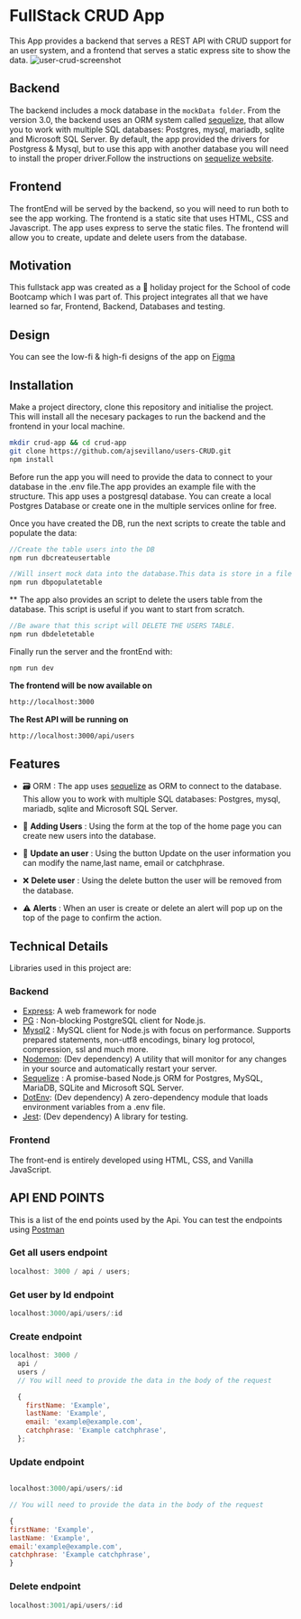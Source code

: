 # FullStack CRUD App

This App provides a backend that serves a REST API with CRUD support for an user system, and a frontend that serves a static express site to show the data.
![user-crud-screenshot](https://user-images.githubusercontent.com/35935634/147829879-feaff20d-2a01-49a6-847a-e9c9a3161c3e.gif)

## Backend

The backend includes a mock database in the `mockData folder`. From the version 3.0, the backend uses an ORM system called [sequelize](https://sequelize.org/), that allow you to work with multiple SQL databases: Postgres, mysql, mariadb, sqlite and Microsoft SQL Server. By default, the app provided the drivers for Postgress & Mysql, but to use this app with another database you will need to install the proper driver.Follow the instructions on [sequelize website](https://sequelize.org/docs/v6/getting-started/).

## Frontend

The frontEnd will be served by the backend, so you will need to run both to see the app working. The frontend is a static site that uses HTML, CSS and Javascript. The app uses express to serve the static files. The frontend will allow you to create, update and delete users from the database.

## Motivation

This fullstack app was created as a 🎄 holiday project for the School of code Bootcamp which I was part of. This project integrates all that we have learned so far, Frontend, Backend, Databases and testing.

## Design

You can see the low-fi & high-fi designs of the app on [Figma](https://www.figma.com/file/EWGf9bTaAAzCJIC0xPDNHh/CRUD-App?node-id=0%3A1)

## Installation

Make a project directory, clone this repository and initialise the project.\
This will install all the necesary packages to run the backend and the frontend in your local machine.

```bash
mkdir crud-app && cd crud-app
git clone https://github.com/ajsevillano/users-CRUD.git
npm install
```

Before run the app you will need to provide the data to connect to your database in the .env file.The app provides an example file with the structure.
This app uses a postgresql database. You can create a local Postgres Database or create one in the multiple services online for free.

Once you have created the DB, run the next scripts to create the table and populate the data:

```javascript
//Create the table users into the DB
npm run dbcreateusertable

//Will insert mock data into the database.This data is store in a file in db/mockData/users.js
npm run dbpopulatetable

```

\*\* The app also provides an script to delete the users table from the database. This script is useful if you want to start from scratch.

```javascript
//Be aware that this script will DELETE THE USERS TABLE.
npm run dbdeletetable
```

Finally run the server and the frontEnd with:

```javascript
npm run dev
```

**The frontend will be now available on**

```bash
http://localhost:3000
```

**The Rest API will be running on**

```bash
http://localhost:3000/api/users
```

## Features

- 🗃️ ORM : The app uses [sequelize](https://sequelize.org/) as ORM to connect to the database. This allow you to work with multiple SQL databases: Postgres, mysql, mariadb, sqlite and Microsoft SQL Server.

- 👤 **Adding Users** : Using the form at the top of the home page you can create new users into the database.

- 🔄 **Update an user** : Using the button Update on the user information you can modify the name,last name, email or catchphrase.

- ❌ **Delete user** : Using the delete button the user will be removed from the database.

- ⚠️ **Alerts** : When an user is create or delete an alert will pop up on the top of the page to confirm the action.

## Technical Details

Libraries used in this project are:

### Backend

- [Express](https://www.npmjs.com/package/express): A web framework for node
- [PG](https://www.npmjs.com/package/pg) : Non-blocking PostgreSQL client for Node.js.
- [Mysql2](https://www.npmjs.com/package/mysql2) : MySQL client for Node.js with focus on performance. Supports prepared statements, non-utf8 encodings, binary log protocol, compression, ssl and much more.
- [Nodemon](https://www.npmjs.com/package/nodemon): (Dev dependency) A utility that will monitor for any changes in your source and automatically restart your server.
- [Sequelize](https://sequelize.org/) : A promise-based Node.js ORM for Postgres, MySQL, MariaDB, SQLite and Microsoft SQL Server.
- [DotEnv](https://www.npmjs.com/package/dotenv): (Dev dependency) A zero-dependency module that loads environment variables from a .env file.
- [Jest](https://www.npmjs.com/package/jest): (Dev dependency) A library for testing.

### Frontend

The front-end is entirely developed using HTML, CSS, and Vanilla JavaScript.

## API END POINTS

This is a list of the end points used by the Api. You can test the endpoints using [Postman](https://www.postman.com/)

### Get all users endpoint

```javascript
localhost: 3000 / api / users;
```

### Get user by Id endpoint

```javascript
localhost:3000/api/users/:id
```

### Create endpoint

```javascript
localhost: 3000 /
  api /
  users /
  // You will need to provide the data in the body of the request

  {
    firstName: 'Example',
    lastName: 'Example',
    email: 'example@example.com',
    catchphrase: 'Example catchphrase',
  };
```

### Update endpoint

```javascript

localhost:3000/api/users/:id

// You will need to provide the data in the body of the request

{
firstName: 'Example',
lastName: 'Example',
email:'example@example.com',
catchphrase: 'Example catchphrase',
}
```

### Delete endpoint

```javascript
localhost:3001/api/users/:id

```
